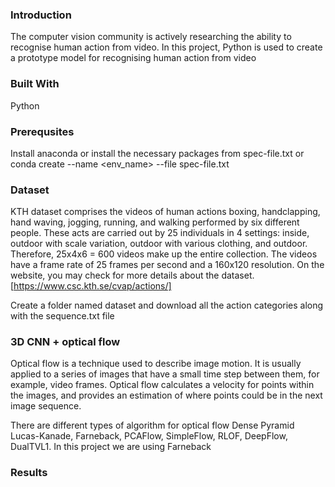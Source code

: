 ### Introduction
The computer vision community is actively researching the ability to recognise human action from video. In this project, Python is used to create a prototype model for recognising human action from video

### Built With
Python

### Prerequsites
Install anaconda or install the necessary packages from spec-file.txt 
or 
conda create --name <env_name> --file spec-file.txt

### Dataset
KTH dataset comprises the videos of human actions boxing, handclapping, hand waving, jogging, running, and walking performed by six different people. These acts are carried out by 25 individuals in 4 settings: inside, outdoor with scale variation, outdoor with various clothing, and outdoor. Therefore, 25x4x6 = 600 videos make up the entire collection. The videos have a frame rate of 25 frames per second and a 160x120 resolution. On the website, you may check for more details about the dataset.[https://www.csc.kth.se/cvap/actions/]

Create a folder named dataset and download all the action categories along with the sequence.txt file

### 3D CNN + optical flow
Optical flow is a technique used to describe image motion. It is usually applied to a series of images that have a small time step between them, for example, video frames. Optical flow calculates a velocity for points within the images, and provides an estimation of where points could be in the next image sequence.

There are different types of algorithm for optical flow Dense Pyramid Lucas-Kanade, Farneback, PCAFlow, SimpleFlow, RLOF, DeepFlow, DualTVL1. In this project we are using Farneback

### Results
